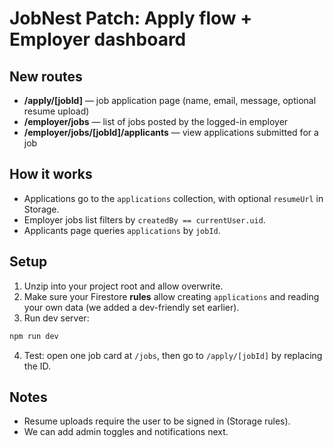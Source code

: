 # JobNest Patch: Apply flow + Employer dashboard

## New routes
- **/apply/[jobId]** — job application page (name, email, message, optional resume upload)
- **/employer/jobs** — list of jobs posted by the logged-in employer
- **/employer/jobs/[jobId]/applicants** — view applications submitted for a job

## How it works
- Applications go to the `applications` collection, with optional `resumeUrl` in Storage.
- Employer jobs list filters by `createdBy == currentUser.uid`.
- Applicants page queries `applications` by `jobId`.

## Setup
1) Unzip into your project root and allow overwrite.
2) Make sure your Firestore **rules** allow creating `applications` and reading your own data (we added a dev-friendly set earlier).
3) Run dev server:
```bash
npm run dev
```
4) Test: open one job card at `/jobs`, then go to `/apply/[jobId]` by replacing the ID.

## Notes
- Resume uploads require the user to be signed in (Storage rules).
- We can add admin toggles and notifications next.
